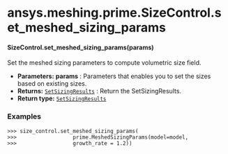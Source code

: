 # ansys.meshing.prime.SizeControl.set_meshed_sizing_params

<a id="ansys.meshing.prime.SizeControl.set_meshed_sizing_params"></a>

#### SizeControl.set_meshed_sizing_params(params)

Set the meshed sizing parameters to compute volumetric size field.

* **Parameters:**
  **params**
  : Parameters that enables you to set the sizes based on existing sizes.
* **Returns:**
  [`SetSizingResults`](ansys.meshing.prime.SetSizingResults.md#ansys.meshing.prime.SetSizingResults)
  : Return the SetSizingResults.
* **Return type:**
  [`SetSizingResults`](ansys.meshing.prime.SetSizingResults.md#ansys.meshing.prime.SetSizingResults)

### Examples

```pycon
>>> size_control.set_meshed_sizing_params(
>>>                  prime.MeshedSizingParams(model=model,
>>>                  growth_rate = 1.2))
```

<!-- !! processed by numpydoc !! -->
